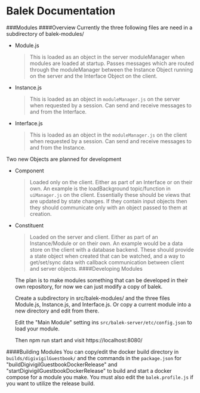 # Balek Documentation  
###Modules
####Overview
Currently the three following files are need in a subdirectory of balek-modules/  
 * Module.js
    >This is loaded as an object in the server moduleManager when modules are loaded at startup. Passes messages which are routed through the moduleManager between the Instance Object running on the server and the Interface Object on the client.
* Instance.js
    >This is loaded as an object in `moduleManager.js` on the server when requested by a session. Can send and receive messages to and from the Interface.
* Interface.js
    >This is loaded as an object in the `moduleManager.js` on the client when requested by a session. Can send and receive messages to and from the Instance.

Two new Objects are planned for development 
 * Component
    >Loaded only on the client. Either as part of an Interface or on their own. An example is the loadBackground topic/function in `uiManager.js` on the client. Essentially these should be views that are updated by state changes. If they contain input objects then they should communicate only with an object passed to them at creation.
 * Constituent 
    >Loaded on the server and client. Either as part of an Instance/Module or on their own. An example would be a data store on the client with a database backend. These should provide a state object when created that can be watched, and a way to get/set/sync data with callback communication between client and server objects.
####Developing Modules

   The plan is to make modules something that can be developed in their own repository, for now we can just modify a copy of balek.
   
   Create a subdirectory in src/balek-modules/ and the three files Module.js, Instance.js, and Interface.js. Or copy a current module into a new directory and edit from there.

   Edit the "Main Module" setting ins `src/balek-server/etc/config.json` to load your module.
   
   Then npm run start and visit https://localhost:8080/
   
####Building Modules
   You can copy/edit the docker build directory in `builds/digivigilGuestbook/` and the commands in the `package.json` for "buildDigivigilGuestbookDockerRelease" and "startDigivigilGuestbookDockerRelease" to build and start a docker compose for a module you make. You must also edit the `balek.profile.js` if you want to utilize the release build.  
   